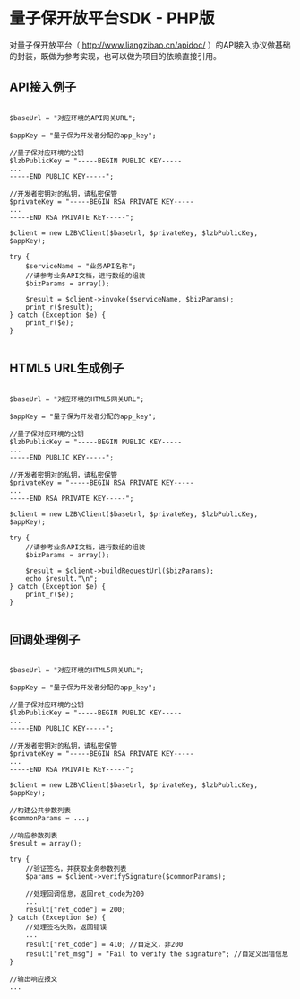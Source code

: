 # 量子保开放平台SDK - PHP版
对量子保开放平台（ http://www.liangzibao.cn/apidoc/ ）的API接入协议做基础的封装，既做为参考实现，也可以做为项目的依赖直接引用。

## API接入例子
<pre><code>
$baseUrl = "对应环境的API网关URL";

$appKey = "量子保为开发者分配的app_key";

//量子保对应环境的公钥
$lzbPublicKey = "-----BEGIN PUBLIC KEY-----
...
-----END PUBLIC KEY-----";

//开发者密钥对的私钥，请私密保管
$privateKey = "-----BEGIN RSA PRIVATE KEY-----
...
-----END RSA PRIVATE KEY-----";

$client = new LZB\Client($baseUrl, $privateKey, $lzbPublicKey, $appKey);

try {
    $serviceName = "业务API名称";
    //请参考业务API文档，进行数组的组装
    $bizParams = array();

    $result = $client->invoke($serviceName, $bizParams);
    print_r($result);
} catch (Exception $e) {
    print_r($e);
}

</code></pre>

## HTML5 URL生成例子
<pre><code>
$baseUrl = "对应环境的HTML5网关URL";

$appKey = "量子保为开发者分配的app_key";

//量子保对应环境的公钥
$lzbPublicKey = "-----BEGIN PUBLIC KEY----- 
...
-----END PUBLIC KEY-----";

//开发者密钥对的私钥，请私密保管
$privateKey = "-----BEGIN RSA PRIVATE KEY----- 
...
-----END RSA PRIVATE KEY-----";

$client = new LZB\Client($baseUrl, $privateKey, $lzbPublicKey, $appKey);

try {
    //请参考业务API文档，进行数组的组装
    $bizParams = array();

    $result = $client->buildRequestUrl($bizParams);
    echo $result."\n";
} catch (Exception $e) {
    print_r($e);
}

</code></pre>

## 回调处理例子
<pre><code>
$baseUrl = "对应环境的HTML5网关URL";

$appKey = "量子保为开发者分配的app_key";

//量子保对应环境的公钥
$lzbPublicKey = "-----BEGIN PUBLIC KEY-----
...
-----END PUBLIC KEY-----";

//开发者密钥对的私钥，请私密保管
$privateKey = "-----BEGIN RSA PRIVATE KEY-----
...
-----END RSA PRIVATE KEY-----";

$client = new LZB\Client($baseUrl, $privateKey, $lzbPublicKey, $appKey);

//构建公共参数列表
$commonParams = ...;

//响应参数列表
$result = array();

try {
    //验证签名，并获取业务参数列表
    $params = $client->verifySignature($commonParams);

    //处理回调信息，返回ret_code为200
    ...
    result["ret_code"] = 200;
} catch (Exception $e) {
    //处理签名失败，返回错误
    ...
    result["ret_code"] = 410; //自定义，非200
    result["ret_msg"] = "Fail to verify the signature"; //自定义出错信息
}

//输出响应报文
...

</code></pre>
